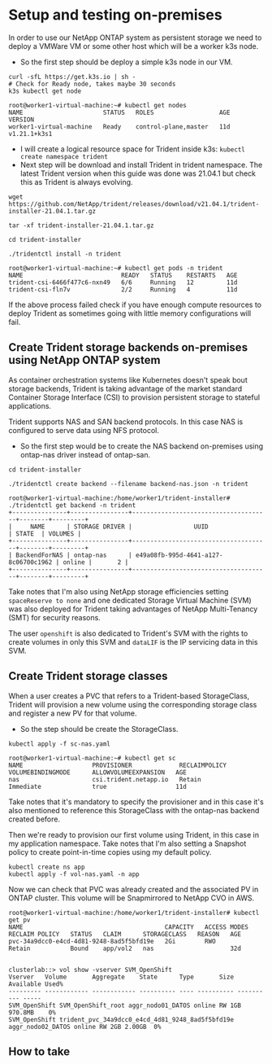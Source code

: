 # Setup and testing on-premises

In order to use our NetApp ONTAP system as persistent storage we need to deploy a VMWare VM or some other host which will be a worker k3s node. 

- So the first step should be deploy a simple k3s node in our VM.
```
curl -sfL https://get.k3s.io | sh -
# Check for Ready node, takes maybe 30 seconds
k3s kubectl get node

root@worker1-virtual-machine:~# kubectl get nodes
NAME                      STATUS   ROLES                  AGE   VERSION
worker1-virtual-machine   Ready    control-plane,master   11d   v1.21.1+k3s1

```
- I will create a logical resource space for Trident inside k3s:
```kubectl create namespace trident```
- Next step will be download and install Trident in trident namespace. The latest Trident version when this guide was done was 21.04.1 but check this as Trident is always evolving.
```
wget https://github.com/NetApp/trident/releases/download/v21.04.1/trident-installer-21.04.1.tar.gz

tar -xf trident-installer-21.04.1.tar.gz

cd trident-installer

./tridentctl install -n trident

root@worker1-virtual-machine:~# kubectl get pods -n trident
NAME                           READY   STATUS    RESTARTS   AGE
trident-csi-6466f477c6-nxn49   6/6     Running   12         11d
trident-csi-fln7v              2/2     Running   4          11d
```

If the above process failed check if you have enough compute resources to deploy Trident as sometimes going with little memory configurations will fail.

## Create Trident storage backends on-premises using NetApp ONTAP system

As container orchestration systems like Kubernetes doesn't speak bout storage backends, Trident is taking advantage of the market standard Container Storage Interface (CSI) to provision persistent storage to stateful applications.

Trident supports NAS and SAN backend protocols. In this case NAS is configured to serve data using NFS protocol.

- So the first step would be to create the NAS backend on-premises using ontap-nas driver instead of ontap-san.

```
cd trident-installer

./tridentctl create backend --filename backend-nas.json -n trident

root@worker1-virtual-machine:/home/worker1/trident-installer# ./tridentctl get backend -n trident
+---------------+----------------+--------------------------------------+--------+---------+
|     NAME      | STORAGE DRIVER |                 UUID                 | STATE  | VOLUMES |
+---------------+----------------+--------------------------------------+--------+---------+
| BackendForNAS | ontap-nas      | e49a08fb-995d-4641-a127-8c06700c1962 | online |       2 |
+---------------+----------------+--------------------------------------+--------+---------+
```
Take notes that I'm also using NetApp storage efficiencies setting ```spaceReserve to none``` and one dedicated Storage Virtual Machine (SVM) was also deployed for Trident taking advantages of NetApp Multi-Tenancy (SMT) for security reasons.

The user ```openshift``` is also dedicated to Trident's SVM with the rights to create volumes in only this SVM and ```dataLIF``` is the IP servicing data in this SVM.

## Create Trident storage classes

When a user creates a PVC that refers to a Trident-based StorageClass, Trident will provision a new volume using the corresponding storage class and register a new PV for that volume.

- So the step should be create the StorageClass.

```
kubectl apply -f sc-nas.yaml

root@worker1-virtual-machine:~# kubectl get sc
NAME                   PROVISIONER             RECLAIMPOLICY   VOLUMEBINDINGMODE      ALLOWVOLUMEEXPANSION   AGE
nas                    csi.trident.netapp.io   Retain          Immediate              true                   11d
```
Take notes that it's mandatory to specify the provisioner and in this case it's also mentioned to reference this StorageClass with the ontap-nas backend created before.

Then we're ready to provision our first volume using Trident, in this case in my application namespace. Take notes that I'm also setting a Snapshot policy to create point-in-time copies using my default policy.
```
kubectl create ns app
kubectl apply -f vol-nas.yaml -n app
```

Now we can check that PVC was already created and the associated PV in ONTAP cluster. This volume will be Snapmirrored to NetApp CVO in AWS.

```
root@worker1-virtual-machine:/home/worker1/trident-installer# kubectl get pv
NAME                                       CAPACITY   ACCESS MODES   RECLAIM POLICY   STATUS   CLAIM      STORAGECLASS   REASON   AGE
pvc-34a9dcc0-e4cd-4d81-9248-8ad5f5bfd19e   2Gi        RWO            Retain           Bound    app/vol2   nas                     32d


clusterlab::> vol show -vserver SVM_OpenShift 
Vserver   Volume       Aggregate    State      Type       Size  Available Used%
--------- ------------ ------------ ---------- ---- ---------- ---------- -----
SVM_OpenShift SVM_OpenShift_root aggr_nodo01_DATOS online RW 1GB  970.8MB    0%
SVM_OpenShift trident_pvc_34a9dcc0_e4cd_4d81_9248_8ad5f5bfd19e aggr_nodo02_DATOS online RW 2GB 2.00GB  0%
```

## How to take 